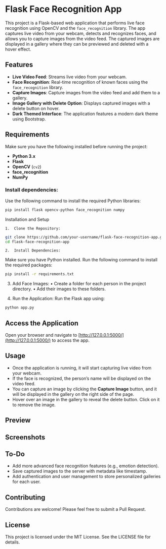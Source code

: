 # Flask Face Recognition App

This project is a Flask-based web application that performs live face recognition using OpenCV and the `face_recognition` library. The app captures live video from your webcam, detects and recognizes faces, and allows you to capture images from the video feed. The captured images are displayed in a gallery where they can be previewed and deleted with a hover effect.

## Features

- **Live Video Feed**: Streams live video from your webcam.
- **Face Recognition**: Real-time recognition of known faces using the `face_recognition` library.
- **Capture Images**: Capture images from the video feed and add them to a gallery.
- **Image Gallery with Delete Option**: Displays captured images with a delete button on hover.
- **Dark Themed Interface**: The application features a modern dark theme using Bootstrap.

## Requirements

Make sure you have the following installed before running the project:

- **Python 3.x**
- **Flask**
- **OpenCV** (`cv2`)
- **face_recognition**
- **NumPy**

### Install dependencies:

Use the following command to install the required Python libraries:

```bash
pip install flask opencv-python face_recognition numpy
```


Installation and Setup

	1.	Clone the Repository:

```bash
git clone https://github.com/your-username/flask-face-recognition-app.git
cd flask-face-recognition-app
```


	2.	Install Dependencies:
Make sure you have Python installed. Run the following command to install the required packages:

```bash
pip install -r requirements.txt
```


3.	Add Face Images:
	•	Create a folder for each person in the project directory.
	•	Add their images to these folders.
	
4. Run the Application:
Run the Flask app using:

```bash
python app.py
```


## Access the Application

Open your browser and navigate to [http://127.0.0.1:5000/](http://127.0.0.1:5000/) to access the app.

## Usage

- Once the application is running, it will start capturing live video from your webcam.
- If the face is recognized, the person’s name will be displayed on the video feed.
- You can capture an image by clicking the **Capture Image** button, and it will be displayed in the gallery on the right side of the page.
- Hover over an image in the gallery to reveal the delete button. Click on it to remove the image.

## Preview

## Screenshots

## To-Do

- Add more advanced face recognition features (e.g., emotion detection).
- Save captured images to the server with metadata like timestamp.
- Add authentication and user management to store personalized galleries for each user.

## Contributing

Contributions are welcome! Please feel free to submit a Pull Request.

## License

This project is licensed under the MIT License. See the LICENSE file for details.